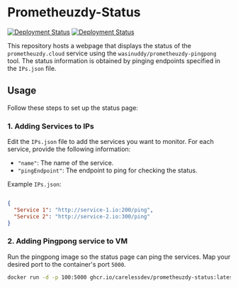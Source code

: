 # Prometheuzdy-Status

[![Deployment Status](https://github.com/CarelessDev/Prometheuzdy-Status/actions/workflows/deploy.yml/badge.svg)](https://github.com/CarelessDev/Prometheuzdy-Status/actions/workflows/deploy.yml)
[![Deployment Status](https://github.com/CarelessDev/Prometheuzdy-Status/actions/workflows/CI.yml/badge.svg)](https://github.com/CarelessDev/Prometheuzdy-Status/actions/workflows/CI.yml)

This repository hosts a webpage that displays the status of the `prometheuzdy.cloud` service using the `wasinuddy/prometheuzdy-pingpong` tool. The status information is obtained by pinging endpoints specified in the `IPs.json` file.

## Usage

Follow these steps to set up the status page:

### 1. Adding Services to IPs

Edit the `IPs.json` file to add the services you want to monitor. For each service, provide the following information:

- `"name"`: The name of the service.
- `"pingEndpoint"`: The endpoint to ping for checking the status.

Example `IPs.json`:

```json

{
  "Service 1": "http://service-1.io:200/ping",
  "Service 2": "http://service-2.io:300/ping"
}

```

### 2. Adding Pingpong service to VM

Run the pingpong image so the status page can ping the services. Map your desired port to the container's port `5000`.

```bash
docker run -d -p 100:5000 ghcr.io/carelessdev/prometheuzdy-status:latest
```

